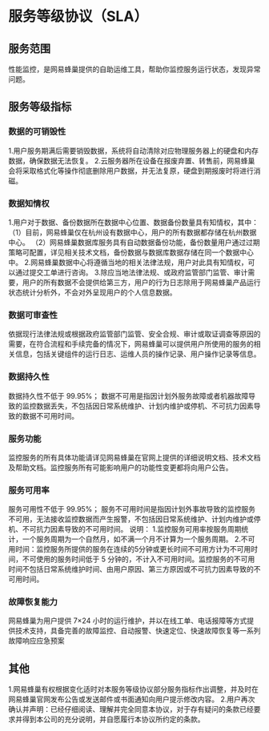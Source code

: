 # 服务等级协议（SLA）

## 服务范围

性能监控，是网易蜂巢提供的自助运维工具，帮助你监控服务运行状态，发现异常问题。


## 服务等级指标


### 数据的可销毁性

1.用户服务期满后需要销毁数据，系统将自动清除对应物理服务器上的硬盘和内存数据，确保数据无法恢复。
2.云服务器所在设备在报废弃置、转售前，网易蜂巢会将采取格式化等操作彻底删除用户数据，并无法复原，硬盘到期报废时将进行消磁。

### 数据知情权

1.用户对于数据、备份数据所在数据中心位置、数据备份数量具有知情权，其中：
（1）目前，网易蜂巢仅在杭州设有数据中心，用户的所有数据都存储在杭州数据中心。
（2）网易蜂巢数据库服务具有自动数据备份功能，备份数量用户通过过期策略可配置，详见相关技术文档，备份数据与数据库数据存储在同一个数据中心中。
2.网易蜂巢数据中心将遵循当地的相关法律法规，用户对此具有知情权，可以通过提交工单进行咨询。
3.除应当地法律法规、或政府监管部门监管、审计需要，用户的所有数据不会提供给第三方，用户的行为日志除用于网易蜂巢产品运行状态统计分析外，不会对外呈现用户的个人信息数据。

### 数据可审查性

依据现行法律法规或根据政府监管部门监管、安全合规、审计或取证调查等原因的需要，在符合流程和手续完备的情况下，网易蜂巢可以提供用户所使用的服务的相关信息，包括关键组件的运行日志、运维人员的操作记录、用户操作记录等信息。

### 数据持久性

数据持久性不低于 99.95%； 数据不可用是指因计划外服务故障或者机器故障导致的监控数据丢失，不包括因日常系统维护、计划内维护或停机、不可抗力因素导致的数据不可用时间。

### 服务功能

监控服务的所有具体功能请详见网易蜂巢在官网上提供的详细说明文档、技术文档及帮助文档。监控服务所有可能影响用户的功能性变更都将向用户公告。

### 服务可用率

服务可用性不低于 99.95%； 服务不可用时间是指因计划外事故导致的监控服务不可用，无法接收监控数据而产生报警，不包括因日常系统维护、计划内维护或停机、不可抗力因素导致的不可用时间。
说明：
1.监控服务可用率按服务周期统计，一个服务周期为一个自然月，如不满一个月不计算为一个服务周期。
2.不可用时间：监控服务所提供的服务在连续的5分钟或更长时间不可用方计为不可用时间，不可使用的服务时间低于 5 分钟的，不计入不可用时间。监控服务的不可用时间不包括日常系统维护时间、由用户原因、第三方原因或不可抗力因素导致的不可用时间。

### 故障恢复能力

网易蜂巢为用户提供 7×24 小时的运行维护，并以在线工单、电话报障等方式提供技术支持，具备完善的故障监控、自动报警、快速定位、快速故障恢复等一系列故障响应应急预案

## 其他

1.网易蜂巢有权根据变化适时对本服务等级协议部分服务指标作出调整，并及时在网易蜂巢官网发布公告或发送邮件或书面通知向用户提示修改内容。
2.用户再次确认并声明：已经仔细阅读、理解并完全同意本协议，对于存有疑问的条款已经要求并得到本公司的充分说明，并自愿履行本协议所约定的条款。













